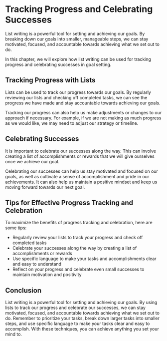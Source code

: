 # Tracking Progress and Celebrating Successes

List writing is a powerful tool for setting and achieving our goals. By breaking down our goals into smaller, manageable steps, we can stay motivated, focused, and accountable towards achieving what we set out to do.

In this chapter, we will explore how list writing can be used for tracking progress and celebrating successes in goal setting.

Tracking Progress with Lists
----------------------------

Lists can be used to track our progress towards our goals. By regularly reviewing our lists and checking off completed tasks, we can see the progress we have made and stay accountable towards achieving our goals.

Tracking our progress can also help us make adjustments or changes to our approach if necessary. For example, if we are not making as much progress as we would like, we may need to adjust our strategy or timeline.

Celebrating Successes
---------------------

It is important to celebrate our successes along the way. This can involve creating a list of accomplishments or rewards that we will give ourselves once we achieve our goal.

Celebrating our successes can help us stay motivated and focused on our goals, as well as cultivate a sense of accomplishment and pride in our achievements. It can also help us maintain a positive mindset and keep us moving forward towards our next goal.

Tips for Effective Progress Tracking and Celebration
----------------------------------------------------

To maximize the benefits of progress tracking and celebration, here are some tips:

* Regularly review your lists to track your progress and check off completed tasks
* Celebrate your successes along the way by creating a list of accomplishments or rewards
* Use specific language to make your tasks and accomplishments clear and easy to understand
* Reflect on your progress and celebrate even small successes to maintain motivation and positivity

Conclusion
----------

List writing is a powerful tool for setting and achieving our goals. By using lists to track our progress and celebrate our successes, we can stay motivated, focused, and accountable towards achieving what we set out to do. Remember to prioritize your tasks, break down larger tasks into smaller steps, and use specific language to make your tasks clear and easy to accomplish. With these techniques, you can achieve anything you set your mind to.
